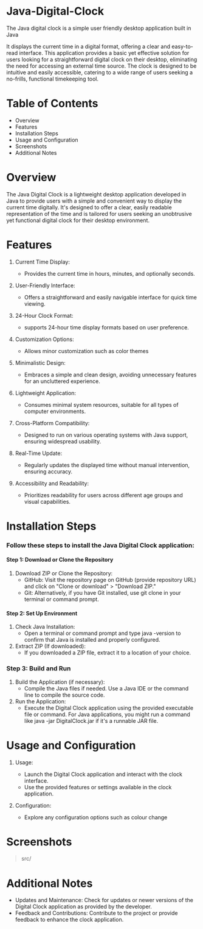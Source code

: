 # Java-Digital-Clock
The Java digital clock is a simple user friendly desktop application built in Java

It displays the current time in a digital format, offering a clear and easy-to-read interface. This application provides a basic yet effective solution for users looking for a straightforward digital clock on their desktop, eliminating the need for accessing an external time source. The clock is designed to be intuitive and easily accessible, catering to a wide range of users seeking a no-frills, functional timekeeping tool.

# Table of Contents
  - Overview
  - Features
  - Installation Steps
  - Usage and Configuration
  - Screenshots
  - Additional Notes

# Overview

The Java Digital Clock is a lightweight desktop application developed in Java to provide users with a simple and convenient
way to display the current time digitally. It's designed to offer a clear, easily readable representation of the time and is
tailored for users seeking an unobtrusive yet functional digital clock for their desktop environment.

# Features

  1. Current Time Display:
     - Provides the current time in hours, minutes, and optionally seconds.

  2. User-Friendly Interface:
     - Offers a straightforward and easily navigable interface for quick time viewing.

  3. 24-Hour Clock Format:
     - supports 24-hour time display formats based on user preference.
 
  4. Customization Options:
     - Allows minor customization such as color themes

  5. Minimalistic Design:
     - Embraces a simple and clean design, avoiding unnecessary features for an uncluttered experience.

  6. Lightweight Application:
     - Consumes minimal system resources, suitable for all types of computer environments.

  7. Cross-Platform Compatibility:
     - Designed to run on various operating systems with Java support, ensuring widespread usability.

  8. Real-Time Update:
     - Regularly updates the displayed time without manual intervention, ensuring accuracy.

  9. Accessibility and Readability:
      - Prioritizes readability for users across different age groups and visual capabilities.


# Installation Steps
### Follow these steps to install the Java Digital Clock application:

#### Step 1: Download or Clone the Repository
  1. Download ZIP or Clone the Repository:
      - GitHub: Visit the repository page on GitHub (provide repository URL) and click on "Clone or download" > "Download ZIP."
      - Git: Alternatively, if you have Git installed, use git clone <repository URL> in your terminal or command prompt.

#### Step 2: Set Up Environment
   1. Check Java Installation:
        - Open a terminal or command prompt and type java -version to confirm that Java is installed and properly configured.
   2. Extract ZIP (If downloaded):
        - If you downloaded a ZIP file, extract it to a location of your choice.

### Step 3: Build and Run
   1. Build the Application (if necessary):
        - Compile the Java files if needed. Use a Java IDE or the command line to compile the source code.
   2. Run the Application:
        - Execute the Digital Clock application using the provided executable file or command. For Java applications,
        you might run a command like java -jar DigitalClock.jar if it's a runnable JAR file.

# Usage and Configuration
   1. Usage:
       - Launch the Digital Clock application and interact with the clock interface.
       - Use the provided features or settings available in the clock application.

   2. Configuration:
      - Explore any configuration options such as colour change

# Screenshots   
> src/

# Additional Notes
  - Updates and Maintenance: Check for updates or newer versions of the Digital Clock application as provided by the developer.
  - Feedback and Contributions: Contribute to the project or provide feedback to enhance the clock application.






